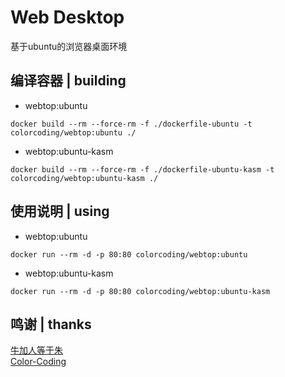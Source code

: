 # Web Desktop
基于ubuntu的浏览器桌面环境

## 编译容器 | building
* webtop:ubuntu
~~~
docker build --rm --force-rm -f ./dockerfile-ubuntu -t colorcoding/webtop:ubuntu ./
~~~
* webtop:ubuntu-kasm
~~~
docker build --rm --force-rm -f ./dockerfile-ubuntu-kasm -t colorcoding/webtop:ubuntu-kasm ./
~~~

## 使用说明 | using
* webtop:ubuntu
~~~
docker run --rm -d -p 80:80 colorcoding/webtop:ubuntu
~~~
* webtop:ubuntu-kasm
~~~
docker run --rm -d -p 80:80 colorcoding/webtop:ubuntu-kasm
~~~

## 鸣谢 | thanks
[牛加人等于朱](http://baike.baidu.com/view/1769.htm "NiurenZhu")<br>
[Color-Coding](http://colorcoding.org/ "咔啦工作室")<br>
